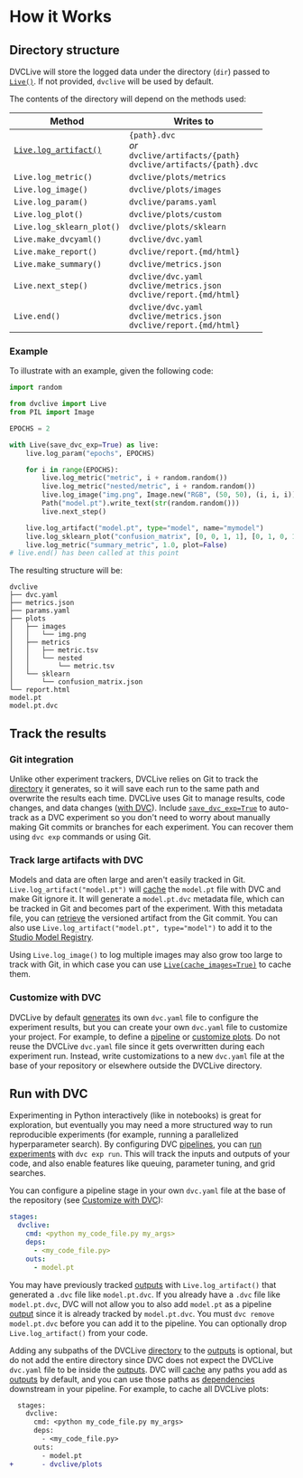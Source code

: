 # How it Works

## Directory structure

DVCLive will store the logged data under the directory (`dir`) passed to
[`Live()`](/doc/dvclive/live). If not provided, `dvclive` will be used by
default.

The contents of the directory will depend on the methods used:

| Method                                                  | Writes to                                                                            |
| ------------------------------------------------------- | ------------------------------------------------------------------------------------ |
| [`Live.log_artifact()`](/doc/dvclive/live/log_artifact) | `{path}.dvc`<br>_or_<br>`dvclive/artifacts/{path}`<br>`dvclive/artifacts/{path}.dvc` |
| `Live.log_metric()`                                     | `dvclive/plots/metrics`                                                              |
| `Live.log_image()`                                      | `dvclive/plots/images`                                                               |
| `Live.log_param()`                                      | `dvclive/params.yaml`                                                                |
| `Live.log_plot()`                                       | `dvclive/plots/custom`                                                               |
| `Live.log_sklearn_plot()`                               | `dvclive/plots/sklearn`                                                              |
| `Live.make_dvcyaml()`                                   | `dvclive/dvc.yaml`                                                                   |
| `Live.make_report()`                                    | `dvclive/report.{md/html}`                                                           |
| `Live.make_summary()`                                   | `dvclive/metrics.json`                                                               |
| `Live.next_step()`                                      | `dvclive/dvc.yaml`<br>`dvclive/metrics.json`<br>`dvclive/report.{md/html}`           |
| `Live.end()`                                            | `dvclive/dvc.yaml`<br>`dvclive/metrics.json`<br>`dvclive/report.{md/html}`           |

### Example

To illustrate with an example, given the following code:

```python
import random

from dvclive import Live
from PIL import Image

EPOCHS = 2

with Live(save_dvc_exp=True) as live:
    live.log_param("epochs", EPOCHS)

    for i in range(EPOCHS):
        live.log_metric("metric", i + random.random())
        live.log_metric("nested/metric", i + random.random())
        live.log_image("img.png", Image.new("RGB", (50, 50), (i, i, i)))
        Path("model.pt").write_text(str(random.random()))
        live.next_step()

    live.log_artifact("model.pt", type="model", name="mymodel")
    live.log_sklearn_plot("confusion_matrix", [0, 0, 1, 1], [0, 1, 0, 1])
    live.log_metric("summary_metric", 1.0, plot=False)
# live.end() has been called at this point
```

The resulting structure will be:

```
dvclive
├── dvc.yaml
├── metrics.json
├── params.yaml
├── plots
│   ├── images
│   │   └── img.png
│   ├── metrics
│   │   ├── metric.tsv
│   │   └── nested
│   │       └── metric.tsv
│   └── sklearn
│       └── confusion_matrix.json
└── report.html
model.pt
model.pt.dvc
```

## Track the results

### Git integration

Unlike other experiment trackers, DVCLive relies on Git to track the [directory]
it generates, so it will save each run to the same path and overwrite the
results each time. DVCLive uses Git to manage results, code changes, and data
changes ([with DVC](#track-large-artifacts-with-dvc)). Include
[`save_dvc_exp=True`](/doc/dvclive/live#parameters) to auto-track as a <abbr>DVC
experiment</abbr> so you don't need to worry about manually making Git commits
or branches for each experiment. You can recover them using `dvc exp` commands
or using Git.

### Track large artifacts with DVC

Models and data are often large and aren't easily tracked in Git.
`Live.log_artifact("model.pt")` will [cache] the `model.pt` file with DVC and
make Git ignore it. It will generate a `model.pt.dvc` metadata file, which can
be tracked in Git and becomes part of the experiment. With this metadata file,
you can [retrieve](/doc/start/data-management/data-versioning#retrieving) the
versioned artifact from the Git commit. You can also use
`Live.log_artifact("model.pt", type="model")` to add it to the [Studio Model
Registry].

Using `Live.log_image()` to log multiple images may also grow too large to track
with Git, in which case you can use
[`Live(cache_images=True)`](/doc/dvclive/live#parameters) to cache them.

### Customize with DVC

DVCLive by default [generates] its own `dvc.yaml` file to configure the
experiment results, but you can create your own `dvc.yaml` file to customize
your project. For example, to define a [pipeline](#run-with-dvc) or
[customize plots](/doc/user-guide/experiment-management/visualizing-plots#defining-plots).
Do not reuse the DVCLive `dvc.yaml` file since it gets overwritten during each
experiment run. Instead, write customizations to a new `dvc.yaml` file at the
base of your repository or elsewhere outside the DVCLive directory.

## Run with DVC

Experimenting in Python interactively (like in notebooks) is great for
exploration, but eventually you may need a more structured way to run
reproducible experiments (for example, running a parallelized hyperparameter
search). By configuring DVC [pipelines], you can
[run experiments](/doc/user-guide/experiment-management/running-experiments)
with `dvc exp run`. This will track the inputs and outputs of your code, and
also enable features like queuing, parameter tuning, and grid searches.

You can configure a pipeline stage in your own `dvc.yaml` file at the base of
the repository (see [Customize with DVC](#customize-with-dvc)):

```yaml
stages:
  dvclive:
    cmd: <python my_code_file.py my_args>
    deps:
      - <my_code_file.py>
    outs:
      - model.pt
```

<admon type="tip">

You may have previously tracked [outputs] with `Live.log_artifact()` that
generated a `.dvc` file like `model.pt.dvc`. If you already have a `.dvc` file
like `model.pt.dvc`, DVC will not allow you to also add `model.pt` as a pipeline
[output][outputs] since it is already tracked by `model.pt.dvc`. You must
`dvc remove model.pt.dvc` before you can add it to the pipeline. You can
optionally drop `Live.log_artifact()` from your code.

</admon>

Adding any subpaths of the DVCLive [directory] to the [outputs] is optional, but
do not add the entire directory since DVC does not expect the DVCLive `dvc.yaml`
file to be inside the [outputs]. DVC will [cache] any paths you add as [outputs]
by default, and you can use those paths as [dependencies] downstream in your
pipeline. For example, to cache all DVCLive plots:

```diff
  stages:
    dvclive:
      cmd: <python my_code_file.py my_args>
      deps:
        - <my_code_file.py>
      outs:
        - model.pt
+       - dvclive/plots
```

[directory]: /doc/dvclive/how-it-works#directory-structure
[studio model registry]: /doc/studio/user-guide/model-registry
[cache]: /doc/start/data-management/data-versioning
[outputs]: /doc/user-guide/pipelines/defining-pipelines#outputs
[dependencies]: /doc/user-guide/pipelines/defining-pipelines#simple-dependencies
[pipelines]: /doc/start/experiments/experiment-pipelines
[generates]: /doc/dvclive/live/make_dvcyaml
